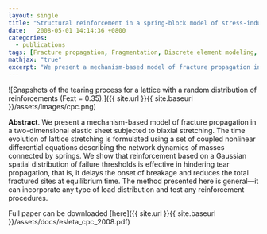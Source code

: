 ```yaml
---
layout: single
title: "Structural reinforcement in a spring-block model of stress-induced fracture propagation"
date:   2008-05-01 14:14:36 +0800
categories: 
  - publications
tags: [Fracture propagation, Fragmentation, Discrete element modeling, Reinforcement, Lattice models]
mathjax: "true"
excerpt: "We present a mechanism-based model of fracture propagation in a two-dimensional elastic sheet subjected to biaxial stretching."
---
```


![Snapshots of the tearing process for a lattice with a random distribution of reinforcements (Fext = 0.35).]({{ site.url }}{{ site.baseurl }}/assets/images/cpc.png)

**Abstract**. We present a mechanism-based model of fracture propagation in a two-dimensional elastic sheet subjected to biaxial stretching. The time evolution of lattice stretching is formulated using a set of coupled nonlinear differential equations describing the network dynamics of masses connected by springs. We show that reinforcement based on a Gaussian spatial distribution of failure thresholds is effective in hindering tear propagation, that is, it delays the onset of breakage and reduces the total fractured sites at equilibrium time. The method presented here is general—it can incorporate any type of load distribution and test any reinforcement procedures.

Full paper can be downloaded [here]({{ site.url }}{{ site.baseurl }}/assets/docs/esleta_cpc_2008.pdf)
